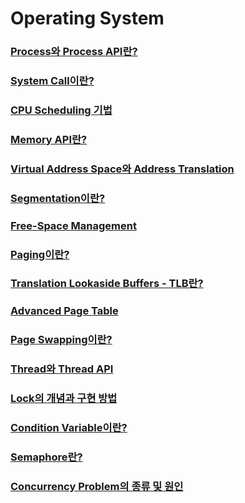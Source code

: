 # Operating System

### [Process와 Process API란?](https://ju-hy.tistory.com/7)

### [System Call이란?](https://ju-hy.tistory.com/8)

### [CPU Scheduling 기법](https://ju-hy.tistory.com/9)

### [Memory API란?](https://ju-hy.tistory.com/10)

### [Virtual Address Space와 Address Translation](https://ju-hy.tistory.com/11)

### [Segmentation이란?](https://ju-hy.tistory.com/12)

### [Free-Space Management](https://ju-hy.tistory.com/13)

### [Paging이란?](https://ju-hy.tistory.com/14)

### [Translation Lookaside Buffers - TLB란?](https://ju-hy.tistory.com/15)

### [Advanced Page Table](https://ju-hy.tistory.com/16)

### [Page Swapping이란?](https://ju-hy.tistory.com/36)

### [Thread와 Thread API](https://ju-hy.tistory.com/37)

### [Lock의 개념과 구현 방법](https://ju-hy.tistory.com/38)

### [Condition Variable이란?](https://ju-hy.tistory.com/39)

### [Semaphore란?](https://ju-hy.tistory.com/40)

### [Concurrency Problem의 종류 및 원인](https://ju-hy.tistory.com/41)